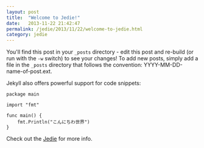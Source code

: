 ```yaml
---
layout: post
title:  "Welcome to Jedie!"
date:   2013-11-22 21:42:47
permalink: /jedie/2013/11/22/welcome-to-jedie.html
category: jedie
---
```


You'll find this post in your `_posts` directory - edit this post and re-build (or run with the `-w` switch) to see your changes!
To add new posts, simply add a file in the `_posts` directory that follows the convention: YYYY-MM-DD-name-of-post.ext.

Jekyll also offers powerful support for code snippets:

    package main
    
    import "fmt"
    
    func main() {
	    fmt.Println("こんにちわ世界")
    }

Check out the [Jedie][jedie-gh] for more info.

[jedie-gh]: https://github.com/mattn/jedie
